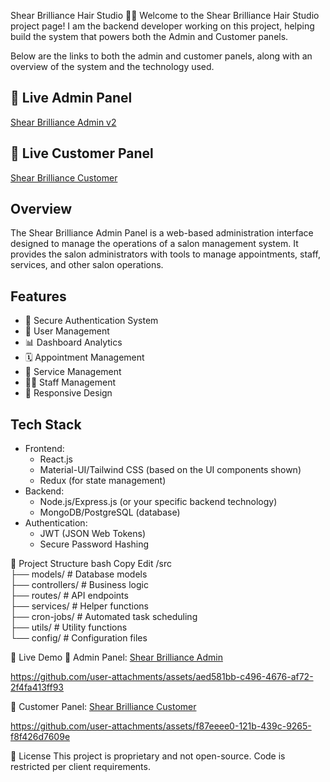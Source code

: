 Shear Brilliance Hair Studio 💈✨
Welcome to the Shear Brilliance Hair Studio project page! I am the backend developer working on this project, helping build the system that powers both the Admin and Customer panels.

Below are the links to both the admin and customer panels, along with an overview of the system and the technology used.

## 🚀 Live Admin Panel
[Shear Brilliance Admin v2](https://admin.orioniktechnologies.com/login)

## 🚀 Live Customer Panel
[Shear Brilliance Customer](https://shear-brilliance-web-lvqt.onrender.com)

## Overview
The Shear Brilliance Admin Panel is a web-based administration interface designed to manage the operations of a salon management system. It provides the salon administrators with tools to manage appointments, staff, services, and other salon operations.

## Features
- 🔐 Secure Authentication System
- 👥 User Management
- 📊 Dashboard Analytics
- 🗓️ Appointment Management
- 💄 Service Management
- 👩‍💼 Staff Management
- 📱 Responsive Design

## Tech Stack
- Frontend:
  - React.js
  - Material-UI/Tailwind CSS (based on the UI components shown)
  - Redux (for state management)
- Backend:
  - Node.js/Express.js (or your specific backend technology)
  - MongoDB/PostgreSQL (database)
- Authentication:
  - JWT (JSON Web Tokens)
  - Secure Password Hashing

📂 Project Structure
bash
Copy
Edit
/src  
  ├── models/        # Database models  
  ├── controllers/   # Business logic  
  ├── routes/        # API endpoints  
  ├── services/      # Helper functions  
  ├── cron-jobs/     # Automated task scheduling  
  ├── utils/         # Utility functions  
  └── config/        # Configuration files  
  
🚀 Live Demo
🔗 Admin Panel: [Shear Brilliance Admin](https://admin.orioniktechnologies.com/login)

https://github.com/user-attachments/assets/aed581bb-c496-4676-af72-2f4fa413ff93

🔗 Customer Panel: [Shear Brilliance Customer](https://shear-brilliance-web-lvqt.onrender.com)

https://github.com/user-attachments/assets/f87eeee0-121b-439c-9265-f8f426d7609e

📜 License
This project is proprietary and not open-source. Code is restricted per client requirements.


